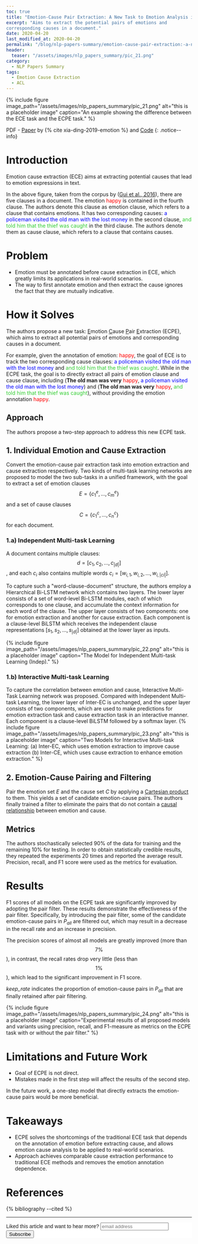 ```yaml
---
toc: true
title: "Emotion-Cause Pair Extraction: A New Task to Emotion Analysis in Texts"
excerpt: "Aims to extract the potential pairs of emotions and 
corresponding causes in a document."
date: 2020-04-20
last_modified_at: 2020-04-20
permalink: "/blog/nlp-papers-summary/emotion-cause-pair-extraction:-a-new-task-to-emotion-analysis-in-texts/"
header:
  teaser: "/assets/images/nlp_papers_summary/pic_21.png"
category: 
  - NLP Papers Summary
tags:
  - Emotion Cause Extraction
  - ACL  
---
```

{% include figure image_path="/assets/images/nlp_papers_summary/pic_21.png"
 alt="this is a placeholder image" 
 caption="An example showing the difference between the ECE task and the ECPE task." %}
          
PDF - [Paper](https://www.aclweb.org/anthology/P19-1096.pdf)  by {% cite xia-ding-2019-emotion %} and [Code](https://github.com/NUSTM/ECPE)
{: .notice--info}
# Introduction
Emotion cause extraction (ECE) aims at extracting potential causes that lead to emotion expressions in text.

In the above figure, taken from the corpus by ([Gui et al., 2016](https://www.aclweb.org/anthology/D16-1170.pdf)),
there are five clauses in a document. The emotion <span style="color:red">happy</span> is contained in the fourth clause.
The authors denote this clause as emotion clause, which refers to
a clause that contains emotions. It has two corresponding causes: 
<span style="color:blue">a policeman visited the old man with the lost money</span> 
in the second clause,
<span style="color:limegreen">and told him that the thief was caught</span> in the third clause.
The authors denote them as cause clause, which refers to a clause that contains causes.

# Problem
* Emotion must be annotated before cause extraction in ECE, which greatly limits its applications in 
real-world scenarios.
* The way to first annotate emotion and then extract the cause ignores the fact that they are 
mutually indicative.

# How it Solves
The authors propose a new task: <u>E</u>motion <u>C</u>ause <u>P</u>air <u>E</u>xtraction (ECPE), 
which aims to extract all potential pairs of emotions and corresponding causes in a document.

For example, given the annotation of emotion: <span style="color:red">happy</span>, the goal of ECE
is to track the two corresponding cause clauses: <span style="color:blue">a policeman visited the old man with the lost money</span>
and <span style="color:limegreen">and told him that the thief was caught</span>.
While in the ECPE task, the goal is to directly extract all pairs of emotion clause and cause clause,
including (**The old man was very** <span style="color:red">happy</span>, <span style="color:blue">a policeman visited the old man with the lost money</span>)
and (**The old man was very** <span style="color:red">happy</span>, <span style="color:limegreen">and told him that the thief was caught</span>), 
without providing the emotion annotation <span style="color:red">happy</span>.

## Approach
The authors propose a two-step approach to address this new ECPE task.
## 1. Individual Emotion and Cause Extraction
Convert the emotion-cause pair extraction task into emotion extraction and cause extraction respectively.
Two kinds of multi-task learning networks are proposed to model the two sub-tasks in a unified framework, with
the goal to extract a set of emotion clauses $$E = \{c_1^e, ... , c_m^e\}$$
and a set of cause clauses $$C = \{c_1^c, ... , c_n^c\}$$ for each document.

### 1.a) Independent Multi-task Learning
A document contains multiple clauses: $$d = [c_1, c_2, ..., c_{|d|}]$$, 
and each $c_i$ also contains multiple words $c_i = [w_{i,1}, w_{i,2}, ..., w_{i,|ci|}]$. 

To capture such a "word-clause-document" structure, the authors employ a Hierarchical Bi-LSTM network which
contains two layers. The lower layer consists of a set of word-level Bi-LSTM modules, each of which 
corresponds to one clause, and accumulate the context information for each word of the clause.
The upper layer consists of two components: one for emotion extraction and another for cause
extraction. Each component is a clause-level BiLSTM which receives the 
independent clause representations $[s_1, s_2, ..., s_{|d|}]$ obtained at the lower
layer as inputs. 

{% include figure image_path="/assets/images/nlp_papers_summary/pic_22.png"
 alt="this is a placeholder image" 
 caption="The Model for Independent Multi-task Learning (Indep)." %}
 
### 1.b) Interactive Multi-task Learning 
To capture the correlation between emotion and cause, Interactive Multi-Task Learning network was proposed.
Compared with Independent Multi-task Learning, the lower layer of Inter-EC is unchanged, and
the upper layer consists of two components, which
are used to make predictions for emotion extraction task and cause extraction task in an interactive manner. 
Each component is a clause-level BiLSTM followed by a softmax layer.
{% include figure image_path="/assets/images/nlp_papers_summary/pic_23.png"
 alt="this is a placeholder image" 
 caption="Two Models for Interactive Multi-task Learning: (a) Inter-EC, which uses emotion extraction to improve
cause extraction (b) Inter-CE, which uses cause extraction to enhance emotion extraction." %} 
 
## 2. Emotion-Cause Pairing and Filtering
Pair the emotion set $E$ and the cause set $C$ by applying a [Cartesian product](https://en.wikipedia.org/wiki/Cartesian_product)
to them. This yields a set of candidate
emotion-cause pairs. The authors finally trained a filter to eliminate the pairs that do not contain
a [causal relationship](https://en.wikipedia.org/wiki/Causality) between emotion and cause.

## Metrics
The authors stochastically selected $90\%$ of the data for training and the remaining $10\%$ for testing. 
In order to obtain statistically credible results, they repeated the experiments $20$ times and 
reported the average result. Precision, recall, and F1
score were used as the metrics for evaluation.

# Results
F1 scores of all models on the ECPE task are significantly improved by adopting the pair filter. These results demonstrate the effectiveness of the pair filter.
Specifically, by introducing the pair filter, some of
the candidate emotion-cause pairs in $P_{all}$ are filtered out, which may result in a decrease in the
recall rate and an increase in precision. 

The precision scores of almost all models are greatly improved
(more than $$7\%$$), in contrast, the recall rates drop very little (less than
$$1\%$$), which lead to the significant improvement in F1 score.

<i>keep_rate</i> indicates the proportion of emotion-cause pairs in $P_{all}$ that are
finally retained after pair filtering.

{% include figure image_path="/assets/images/nlp_papers_summary/pic_24.png"
 alt="this is a placeholder image" 
 caption="Experimental results of all proposed models and variants using precision, recall, and F1-measure as
metrics on the ECPE task with or without the pair filter." %} 

# Limitations and Future Work
* Goal of ECPE is not direct.
* Mistakes made in the first step will affect the results of the second step. 

In the future work, a one-step model that directly extracts the emotion-cause pairs would be more beneficial.

# Takeaways
* ECPE solves the shortcomings of the traditional ECE task that depends on
the annotation of emotion before extracting cause, and allows emotion cause analysis to be applied to real-world scenarios.
* Approach achieves comparable cause extraction performance to traditional ECE methods and
removes the emotion annotation dependence.

# References
{% bibliography --cited %}

---
<!-- Begin Mailchimp Signup Form -->
<link href="//cdn-images.mailchimp.com/embedcode/horizontal-slim-10_7.css" rel="stylesheet" type="text/css">
<style type="text/css">
	#mc_embed_signup{background:#fff; clear:left; font:14px Helvetica,Arial,sans-serif; width:100%;}
	/* Add your own Mailchimp form style overrides in your site stylesheet or in this style block.
	   We recommend moving this block and the preceding CSS link to the HEAD of your HTML file. */
</style>
<div id="mc_embed_signup">
<form action="https://github.us19.list-manage.com/subscribe/post?u=011e5e92fe856b3d318b414ad&amp;id=f8ae890e5c" method="post" id="mc-embedded-subscribe-form" name="mc-embedded-subscribe-form" class="validate" target="_blank" novalidate>
    <div id="mc_embed_signup_scroll">
	<label for="mce-EMAIL">Liked this article and want to hear more?</label>
	<input type="email" value="" name="EMAIL" class="email" id="mce-EMAIL" placeholder="email address" required>
    <!-- real people should not fill this in and expect good things - do not remove this or risk form bot signups-->
    <div style="position: absolute; left: -5000px;" aria-hidden="true"><input type="text" name="b_92fe86c389878585bc87837e8_50543deff9" tabindex="-1" value=""></div>
    <div class="clear"><input type="submit" value="Subscribe" name="subscribe" id="mc-embedded-subscribe" class="button"></div>
    </div>
</form>
</div>
<!--End mc_embed_signup-->